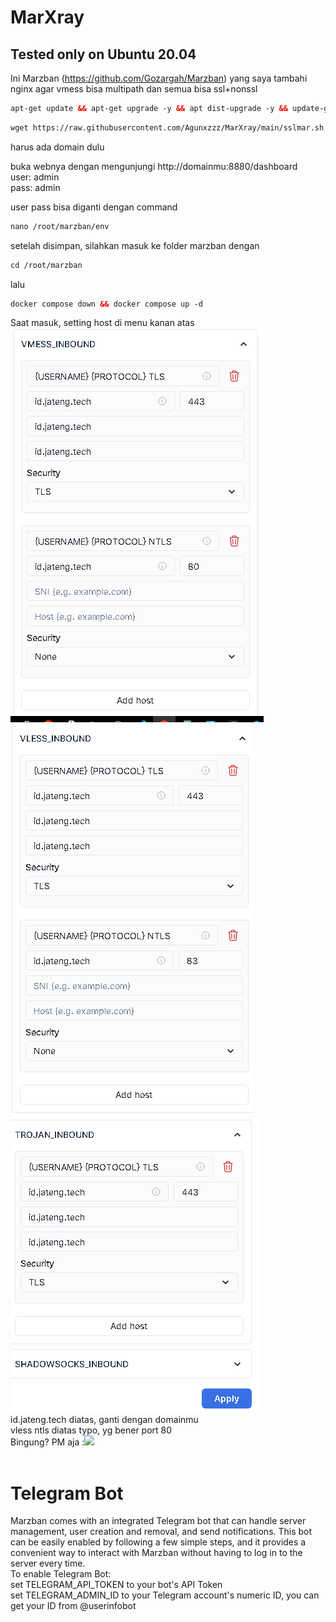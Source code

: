 # MarXray 
## Tested only on Ubuntu 20.04 <br>
Ini Marzban (https://github.com/Gozargah/Marzban) yang saya tambahi nginx agar vmess bisa multipath dan semua bisa ssl+nonssl
  
  ```html
 apt-get update && apt-get upgrade -y && apt dist-upgrade -y && update-grub && reboot
 ```
 ```html
 wget https://raw.githubusercontent.com/Agunxzzz/MarXray/main/sslmar.sh && chmod 755 sslmar.sh && ./sslmar.sh
 ```
 
  harus ada domain dulu
 
buka webnya dengan mengunjungi http://domainmu:8880/dashboard <br>
user: admin <br>
pass: admin

user pass bisa diganti dengan command
```html
nano /root/marzban/env
 ```
setelah disimpan, silahkan masuk ke folder marzban dengan 
```html
cd /root/marzban
 ```
lalu
```html
docker compose down && docker compose up -d
 ```
 
 Saat masuk, setting host di menu kanan atas <br>
 ![Screenshot_20230404-154004_Termius](https://raw.githubusercontent.com/Agunxzzz/MarXray/main/vmess.png)
 ![Screenshot_20230404-154004_Termius](https://raw.githubusercontent.com/Agunxzzz/MarXray/main/vless.png)
 ![Screenshot_20230404-154004_Termius](https://raw.githubusercontent.com/Agunxzzz/MarXray/main/trojan.png)
 <br>
 id.jateng.tech diatas, ganti dengan domainmu <br>
 vless ntls diatas typo, yg bener port 80 <br>
Bingung? PM aja :<a href="https://t.me/mochvpn" target=”_blank”><img src="https://img.shields.io/static/v1?style=for-the-badge&logo=Telegram&label=Telegram&message=Click%20Here&color=blue"></a><br>
<br>
# Telegram Bot
Marzban comes with an integrated Telegram bot that can handle server management, user creation and removal, and send notifications. This bot can be easily enabled by following a few simple steps, and it provides a convenient way to interact with Marzban without having to log in to the server every time.
<br>
To enable Telegram Bot:
<br>
set TELEGRAM_API_TOKEN to your bot's API Token<br>
set TELEGRAM_ADMIN_ID to your Telegram account's numeric ID, you can get your ID from @userinfobot


